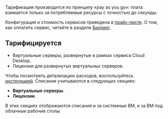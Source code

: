 Тарификация производится по принципу «pay as you go»: плата взимается только за потребляемые ресурсы с точностью до секунды.

Конфигурация и стоимость сервисов приведена в [прайс-листе](https://cloud.vk.com/pricelist). О том, как оплатить сервис, читайте в разделе [Биллинг](/ru/intro/billing).

## Тарифицируется

- Виртуальные серверы, развернутые в рамках сервиса Cloud Desktop.
- Лицензии для развернутых виртуальных серверов.

Чтобы посмотреть детализацию расходов, воспользуйтесь [инструкцией](/ru/intro/billing/service-management/detail). Списания учитываются в следующих секциях:

- **Виртуальные серверы**.
- **Лицензии**.

В этих секциях отображаются списания и за системные ВМ, и за ВМ под облачные рабочие столы.
